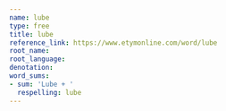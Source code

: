 ```yaml
---
name: lube
type: free
title: lube
reference_link: https://www.etymonline.com/word/lube
root_name: 
root_language: 
denotation: 
word_sums:
- sum: 'Lube + '
  respelling: lube
---
```

